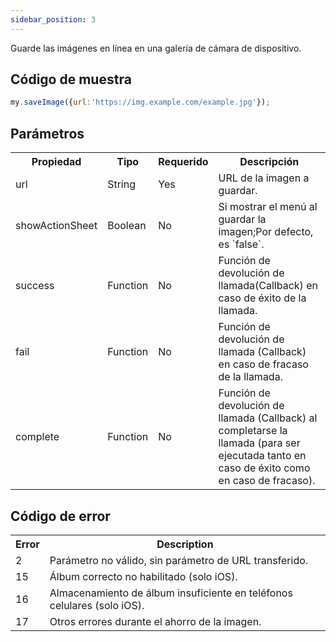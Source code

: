 ```yaml
---
sidebar_position: 3
---
```


Guarde las imágenes en línea en una galería de cámara de dispositivo.

## Código de muestra

```js title="js"
my.saveImage({url:'https://img.example.com/example.jpg'});
```

## Parámetros

<table>
    <tr>
        <th>Propiedad</th>
        <th>Tipo</th>
        <th>Requerido</th>
        <th>Descripción</th>
    </tr>
    <tr>
        <td>url</td>
        <td>String</td>
        <td>Yes</td>
        <td>URL de la imagen a guardar.</td>
    </tr>
    <tr>
        <td>showActionSheet</td>
        <td>Boolean</td>
        <td>No</td>
        <td>Si mostrar el menú al guardar la imagen;Por defecto, es `false`.</td>
    </tr>
    <tr>
        <td>success</td>
        <td>Function</td>
        <td>No</td>
        <td>Función de devolución de llamada(Callback) en caso de éxito de la llamada.</td>
    </tr>
    <tr>
        <td>fail</td>
        <td>Function</td>
        <td>No</td>
        <td>Función de devolución de llamada (Callback) en caso de fracaso de la llamada.</td>
    </tr>
    <tr>
        <td>complete</td>
        <td>Function</td>
        <td>No</td>
        <td>Función de devolución de llamada (Callback) al completarse la llamada (para ser ejecutada tanto en caso de éxito como en caso de fracaso).</td>
    </tr>
</table>

## Código de error

<table>
    <tr>
        <th>Error</th>
        <th>Description</th>
    </tr>
    <tr>
        <td>2</td>
        <td>Parámetro no válido, sin parámetro de URL transferido.</td>
    </tr>
    <tr>
        <td>15</td>
        <td>Álbum correcto no habilitado (solo iOS).</td>
    </tr>
    <tr>
        <td>16</td>
        <td>Almacenamiento de álbum insuficiente en teléfonos celulares (solo iOS).</td>
    </tr>
    <tr>
        <td>17</td>
        <td>Otros errores durante el ahorro de la imagen.</td>
    </tr>
</table>












